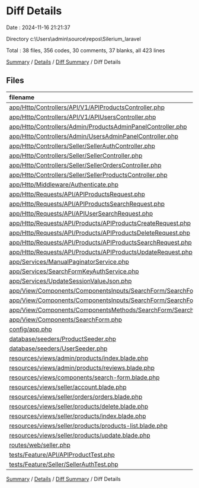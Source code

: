 # Diff Details

Date : 2024-11-16 21:21:37

Directory c:\\Users\\admin\\source\\repos\\Silerium_laravel

Total : 38 files,  356 codes, 30 comments, 37 blanks, all 423 lines

[Summary](results.md) / [Details](details.md) / [Diff Summary](diff.md) / Diff Details

## Files
| filename | language | code | comment | blank | total |
| :--- | :--- | ---: | ---: | ---: | ---: |
| [app/Http/Controllers/API/V1/APIProductsController.php](/app/Http/Controllers/API/V1/APIProductsController.php) | PHP | 12 | 0 | 2 | 14 |
| [app/Http/Controllers/API/V1/APIUsersController.php](/app/Http/Controllers/API/V1/APIUsersController.php) | PHP | -1 | 0 | 0 | -1 |
| [app/Http/Controllers/Admin/ProductsAdminPanelController.php](/app/Http/Controllers/Admin/ProductsAdminPanelController.php) | PHP | -13 | 0 | 0 | -13 |
| [app/Http/Controllers/Admin/UsersAdminPanelController.php](/app/Http/Controllers/Admin/UsersAdminPanelController.php) | PHP | -29 | 0 | 0 | -29 |
| [app/Http/Controllers/Seller/SellerAuthController.php](/app/Http/Controllers/Seller/SellerAuthController.php) | PHP | 10 | 0 | 0 | 10 |
| [app/Http/Controllers/Seller/SellerController.php](/app/Http/Controllers/Seller/SellerController.php) | PHP | 5 | 0 | 0 | 5 |
| [app/Http/Controllers/Seller/SellerOrdersController.php](/app/Http/Controllers/Seller/SellerOrdersController.php) | PHP | 6 | -1 | 0 | 5 |
| [app/Http/Controllers/Seller/SellerProductsController.php](/app/Http/Controllers/Seller/SellerProductsController.php) | PHP | 66 | 0 | 2 | 68 |
| [app/Http/Middleware/Authenticate.php](/app/Http/Middleware/Authenticate.php) | PHP | 5 | 0 | 0 | 5 |
| [app/Http/Requests/API/APIProductsRequest.php](/app/Http/Requests/API/APIProductsRequest.php) | PHP | -22 | -10 | -5 | -37 |
| [app/Http/Requests/API/APIProductsSearchRequest.php](/app/Http/Requests/API/APIProductsSearchRequest.php) | PHP | -17 | -10 | -5 | -32 |
| [app/Http/Requests/API/APIUserSearchRequest.php](/app/Http/Requests/API/APIUserSearchRequest.php) | PHP | 21 | 10 | 5 | 36 |
| [app/Http/Requests/API/Products/APIProductsCreateRequest.php](/app/Http/Requests/API/Products/APIProductsCreateRequest.php) | PHP | 22 | 10 | 5 | 37 |
| [app/Http/Requests/API/Products/APIProductsDeleteRequest.php](/app/Http/Requests/API/Products/APIProductsDeleteRequest.php) | PHP | 16 | 10 | 5 | 31 |
| [app/Http/Requests/API/Products/APIProductsSearchRequest.php](/app/Http/Requests/API/Products/APIProductsSearchRequest.php) | PHP | 20 | 10 | 5 | 35 |
| [app/Http/Requests/API/Products/APIProductsUpdateRequest.php](/app/Http/Requests/API/Products/APIProductsUpdateRequest.php) | PHP | 21 | 10 | 5 | 36 |
| [app/Services/ManualPaginatorService.php](/app/Services/ManualPaginatorService.php) | PHP | 0 | 0 | 1 | 1 |
| [app/Services/SearchFormKeyAuthService.php](/app/Services/SearchFormKeyAuthService.php) | PHP | 30 | 0 | 4 | 34 |
| [app/Services/UpdateSessionValueJson.php](/app/Services/UpdateSessionValueJson.php) | PHP | 22 | 0 | 3 | 25 |
| [app/View/Components/ComponentsInputs/SearchForm/SearchFormCheckboxInputs.php](/app/View/Components/ComponentsInputs/SearchForm/SearchFormCheckboxInputs.php) | PHP | 0 | 0 | 1 | 1 |
| [app/View/Components/ComponentsInputs/SearchForm/SearchFormQueryInputs.php](/app/View/Components/ComponentsInputs/SearchForm/SearchFormQueryInputs.php) | PHP | 2 | 0 | 0 | 2 |
| [app/View/Components/ComponentsMethods/SearchForm/SearchFormSearchMethod.php](/app/View/Components/ComponentsMethods/SearchForm/SearchFormSearchMethod.php) | PHP | 39 | 1 | 4 | 44 |
| [app/View/Components/SearchForm.php](/app/View/Components/SearchForm.php) | PHP | -4 | 0 | 0 | -4 |
| [config/app.php](/config/app.php) | PHP | -4 | 0 | 0 | -4 |
| [database/seeders/ProductSeeder.php](/database/seeders/ProductSeeder.php) | PHP | 1 | 0 | 0 | 1 |
| [database/seeders/UserSeeder.php](/database/seeders/UserSeeder.php) | PHP | 2 | 0 | 0 | 2 |
| [resources/views/admin/products/index.blade.php](/resources/views/admin/products/index.blade.php) | PHP | -7 | 0 | 0 | -7 |
| [resources/views/admin/products/reviews.blade.php](/resources/views/admin/products/reviews.blade.php) | PHP | 6 | 0 | 0 | 6 |
| [resources/views/components/search-form.blade.php](/resources/views/components/search-form.blade.php) | PHP | 1 | 0 | 0 | 1 |
| [resources/views/seller/account.blade.php](/resources/views/seller/account.blade.php) | PHP | 4 | 0 | 0 | 4 |
| [resources/views/seller/orders/orders.blade.php](/resources/views/seller/orders/orders.blade.php) | PHP | 27 | 0 | -1 | 26 |
| [resources/views/seller/products/delete.blade.php](/resources/views/seller/products/delete.blade.php) | PHP | 1 | 0 | 1 | 2 |
| [resources/views/seller/products/index.blade.php](/resources/views/seller/products/index.blade.php) | PHP | -31 | 0 | -1 | -32 |
| [resources/views/seller/products/products-list.blade.php](/resources/views/seller/products/products-list.blade.php) | PHP | 43 | 0 | 1 | 44 |
| [resources/views/seller/products/update.blade.php](/resources/views/seller/products/update.blade.php) | PHP | 49 | 0 | 1 | 50 |
| [routes/web/seller.php](/routes/web/seller.php) | PHP | 17 | 0 | 0 | 17 |
| [tests/Feature/API/APIProductTest.php](/tests/Feature/API/APIProductTest.php) | PHP | 34 | 0 | 4 | 38 |
| [tests/Feature/Seller/SellerAuthTest.php](/tests/Feature/Seller/SellerAuthTest.php) | PHP | 2 | 0 | 0 | 2 |

[Summary](results.md) / [Details](details.md) / [Diff Summary](diff.md) / Diff Details